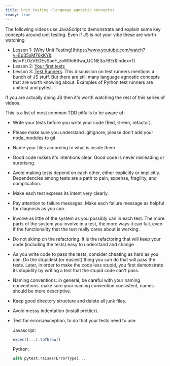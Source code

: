 ```yaml
---
title: Unit testing (language agnostic concepts)
ready: true
---
```


The following videos use JavaScript to demonstrate and explain some key concepts around unit testing. Even if JS is not your vibe these are worth watching.

- Lesson 1: [Why Unit Testing](https://www.youtube.com/watch?v=Eu35xM76kKY&
  list=PL0zVEGEvSaeF_zoW9o66wa_UCNE3a7BEr&index=1)
- Lesson 2: [Your first tests](https://www.youtube.com/watch?v=XsFQEUP1MxI&index=2&list=PL0zVEGEvSaeF_zoW9o66wa_UCNE3a7BEr)
- Lesson 3: [Test Runners](https://www.youtube.com/watch?v=pdx2HjFRaJY&list=PL0zVEGEvSaeF_zoW9o66wa_UCNE3a7BEr&index=3). This discussion on test runners mentions a bunch of JS stuff. But there are still many language agnostic concepts that are worth knowing about. Examples of Python test runners are unittest and pytest.

If you are actually doing JS then it's worth watching the rest of this series of videos.

This is a list of most common TDD pitfalls to be aware of:

  - Write your tests before you write your code (Red, Green, refactor).
  - Please make sure you understand .gitignore, please don't add your node_modules to git.
  - Name your files according to what is inside them
  - Good code makes it's intentions clear. Good code is never misleading or surprising.
  - Avoid making tests depend on each other, either explicitly or implicitly. Dependencies among tests are a path to pain, expense, fragility, and complication.
  - Make each test express its intent very clearly.
  - Pay attention to failure messages. Make each failure message as helpful for diagnosis as you can.
  - Involve as little of the system as you possibly can in each test. The more parts of the system you involve in a test, the more ways it can fail, even if the functionality that the test really cares about is working.
  - Do not skimp on the refactoring. It is the refactoring that will keep your code (including the tests) easy to understand and change
  - As you write code to pass the tests, consider cheating as hard as you can. Do the stupidest (or easiest) thing you can do that will pass the tests. Later, in order to make the code less stupid, you first demonstrate its stupidity by writing a test that the stupid code can't pass.
  - Naming conventions: in general, be careful with your naming conventions. make sure your naming convention consistent, names should be more descriptive.
  - Keep good directory structure and delete all junk files.
  - Avoid messy indentation (install prettier).
  - Test for errors/exception, to do that your tests need to use:

      Javascript:
      ```js
      expect(...).toThrow()
      ```

      Python:
      ```py
      with pytest.raises(ErrorType)...
      ```

  
